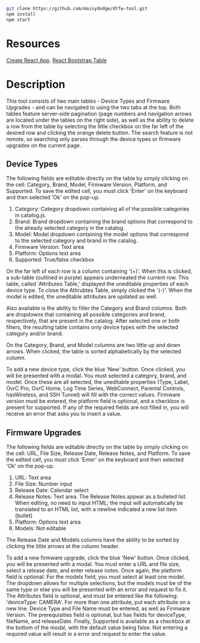 ```sh
git clone https://github.com/maisydodge/dtfw-tool.git
npm install
npm start
```

# Resources

[Create React App](https://github.com/facebookincubator/create-react-app).
[React Bootstrap Table](https://github.com/AllenFang/react-bootstrap-table)

# Description

This tool consists of two main tables - Device Types and Firmware Upgrades - and can
be navigated to using the two tabs at the top. Both tables feature server-side pagination
(page numbers and navigation arrows are located under the tables on the right side), as well
as the ability to delete a row from the table by selecting the little checkbox on the far left
of the desired row and clicking the orange delete button. The search feature is not remote, so
searching only parses through the device types or firmware upgrades on the current page.

## Device Types

The following fields are editable directly on the table by simply clicking on the cell: Category, Brand, Model, Firmware Version, Platform, and Supported. To save the edited cell, you must click 'Enter' on the keyboard and then
selected 'Ok' on the pop-up.

1.  Category: Category dropdown containing all of the possible categories in catalog.js.
2.  Brand: Brand dropdown containing the brand options that correspond to the already selected category in the catalog.
3.  Model: Model dropdown containing the model options that correspond to the selected category and brand in the catalog.
4.  Firmware Version: Text area
5.  Platform: Options text area
6.  Supported: True/false checkbox

On the far left of each row is a column containing '(+)'. When this is clicked, a sub-table (outlined in purple) appears underneated the current row. This table, called 'Attributes Table,' displayed the uneditable properties of each device type. To close the Attirubtes Table, simply clicked the '(-)'. When the model is edited, the uneditable
attributes are updated as well.

Also available is the ability to filter the Category and Brand columns. Both are dropdowns that containing all possible categories and brand, respectively, that are present in the catalog. After selected one or both filters,
the resulting table contains only device types with the selected category and/or brand.

On the Category, Brand, and Model columns are two little up and down arrows. When clicked, the table is sorted alphabetically by the selected column.

To add a new device type, click the blue 'New' button. Once clicked, you will be presented with a modal. You must selected a category, brand, and model. Once these are all selected, the uneditable properties (Type, Label, OvrC Pro, OvrC Home, Log Time Series, WebConnect, Parental Controls, hasWireless, and SSH Tunnel) will fill with the correct values. Firmware version must be entered, the platform field is optional, and a checkbox is present for supported. If any of the required fields are not filled in, you will receive an error that asks you to insert a value.

## Firmware Upgrades

The following fields are editable directly on the table by simply clicking on the cell: URL, File Size, Release Date, Release Notes, and Platform. To save the edited cell, you must click 'Enter' on the keyboard and then
selected 'Ok' on the pop-up.

1.  URL: Text area
2.  File Size: Number input
3.  Release Date: Calendar select
4.  Release Notes: Text area. The Release Notes appear as a bulleted list. When editing, no need to input HTML; the input will automatically be translated to an HTML list, with a newline indicated a new list item (bullet)
5.  Platform: Options text area
6.  Models: Not editable

The Release Date and Models columns have the ability to be sorted by clicking the little arrows at the column header.

To add a new firmware upgrade, click the blue 'New' button. Once clicked, you will be presented with a modal. You must enter a URL and file size, select a release date, and enter release notes. Once again, the platform field is optional. For the models field, you must select at least one model. The dropdown allows for multiple selections, but the models must be of the same type or else you will be presented with an error and request to fix it. The Attributes field is optional, and must be entered like the following: 'deviceType: CAMERA'. For more than one attribute, put each attribute on a new line. Device Type and File Name must be entered, as well as Firmware Version. The prerequisities field is optional, but has fields for deviceType, fileName, and releaseDate. Finally, Supported is available as a checkbox at the bottom of the modal, with the default value being false. Not entering a required value will result in a error and request to enter the value.
